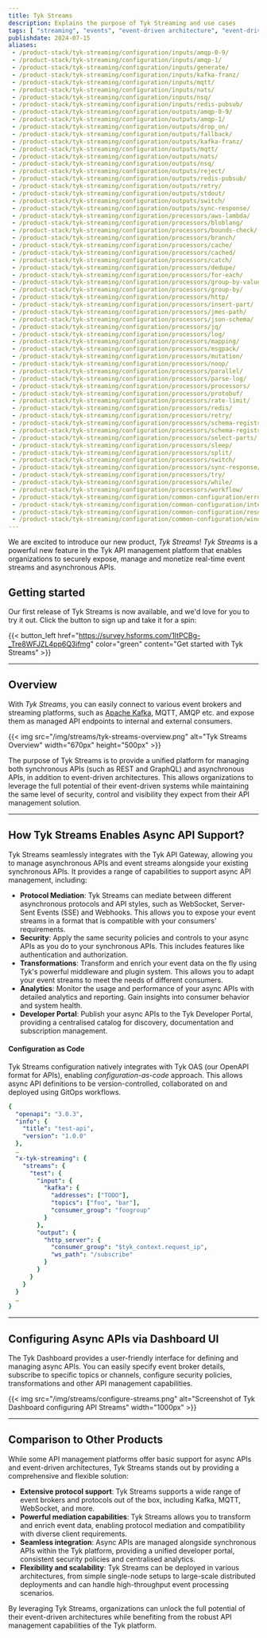 ```yaml
---
title: Tyk Streams
description: Explains the purpose of Tyk Streaming and use cases
tags: [ "streaming", "events", "event-driven architecture", "event-driven architectures", "kafka" ]
publishdate: 2024-07-15
aliases:
 - /product-stack/tyk-streaming/configuration/inputs/amqp-0-9/
 - /product-stack/tyk-streaming/configuration/inputs/amqp-1/
 - /product-stack/tyk-streaming/configuration/inputs/generate/
 - /product-stack/tyk-streaming/configuration/inputs/kafka-franz/
 - /product-stack/tyk-streaming/configuration/inputs/mqtt/
 - /product-stack/tyk-streaming/configuration/inputs/nats/
 - /product-stack/tyk-streaming/configuration/inputs/nsq/
 - /product-stack/tyk-streaming/configuration/inputs/redis-pubsub/
 - /product-stack/tyk-streaming/configuration/outputs/amqp-0-9/
 - /product-stack/tyk-streaming/configuration/outputs/amqp-1/
 - /product-stack/tyk-streaming/configuration/outputs/drop_on/
 - /product-stack/tyk-streaming/configuration/outputs/fallback/
 - /product-stack/tyk-streaming/configuration/outputs/kafka-franz/
 - /product-stack/tyk-streaming/configuration/outputs/mqtt/
 - /product-stack/tyk-streaming/configuration/outputs/nats/
 - /product-stack/tyk-streaming/configuration/outputs/nsq/
 - /product-stack/tyk-streaming/configuration/outputs/reject/
 - /product-stack/tyk-streaming/configuration/outputs/redis-pubsub/
 - /product-stack/tyk-streaming/configuration/outputs/retry/
 - /product-stack/tyk-streaming/configuration/outputs/stdout/
 - /product-stack/tyk-streaming/configuration/outputs/switch/
 - /product-stack/tyk-streaming/configuration/outputs/sync-response/
 - /product-stack/tyk-streaming/configuration/processors/aws-lambda/
 - /product-stack/tyk-streaming/configuration/processors/bloblang/
 - /product-stack/tyk-streaming/configuration/processors/bounds-check/
 - /product-stack/tyk-streaming/configuration/processors/branch/
 - /product-stack/tyk-streaming/configuration/processors/cache/
 - /product-stack/tyk-streaming/configuration/processors/cached/
 - /product-stack/tyk-streaming/configuration/processors/catch/
 - /product-stack/tyk-streaming/configuration/processors/dedupe/
 - /product-stack/tyk-streaming/configuration/processors/for-each/
 - /product-stack/tyk-streaming/configuration/processors/group-by-value/
 - /product-stack/tyk-streaming/configuration/processors/group-by/
 - /product-stack/tyk-streaming/configuration/processors/http/
 - /product-stack/tyk-streaming/configuration/processors/insert-part/
 - /product-stack/tyk-streaming/configuration/processors/jmes-path/
 - /product-stack/tyk-streaming/configuration/processors/json-schema/
 - /product-stack/tyk-streaming/configuration/processors/jq/
 - /product-stack/tyk-streaming/configuration/processors/log/
 - /product-stack/tyk-streaming/configuration/processors/mapping/
 - /product-stack/tyk-streaming/configuration/processors/msgpack/
 - /product-stack/tyk-streaming/configuration/processors/mutation/
 - /product-stack/tyk-streaming/configuration/processors/noop/
 - /product-stack/tyk-streaming/configuration/processors/parallel/
 - /product-stack/tyk-streaming/configuration/processors/parse-log/
 - /product-stack/tyk-streaming/configuration/processors/processors/
 - /product-stack/tyk-streaming/configuration/processors/protobuf/
 - /product-stack/tyk-streaming/configuration/processors/rate-limit/
 - /product-stack/tyk-streaming/configuration/processors/redis/
 - /product-stack/tyk-streaming/configuration/processors/retry/
 - /product-stack/tyk-streaming/configuration/processors/schema-registry-decode/
 - /product-stack/tyk-streaming/configuration/processors/schema-registry-encode/
 - /product-stack/tyk-streaming/configuration/processors/select-parts/
 - /product-stack/tyk-streaming/configuration/processors/sleep/
 - /product-stack/tyk-streaming/configuration/processors/split/
 - /product-stack/tyk-streaming/configuration/processors/switch/
 - /product-stack/tyk-streaming/configuration/processors/sync-response/
 - /product-stack/tyk-streaming/configuration/processors/try/
 - /product-stack/tyk-streaming/configuration/processors/while/
 - /product-stack/tyk-streaming/configuration/processors/workflow/
 - /product-stack/tyk-streaming/configuration/common-configuration/error-handling/
 - /product-stack/tyk-streaming/configuration/common-configuration/interpolation/
 - /product-stack/tyk-streaming/configuration/common-configuration/resources/
 - /product-stack/tyk-streaming/configuration/common-configuration/windowed_processing/
---
```

We are excited to introduce our new product, *Tyk Streams*! 
*Tyk Streams* is a powerful new feature in the Tyk API management platform that enables organizations to securely expose,
manage and monetize real-time event streams and asynchronous APIs.

## Getting started

Our first release of Tyk Streams is now available, and we'd love for you to try it out. Click the button to sign up and take it for a spin:

{{< button_left href="https://survey.hsforms.com/1ItPCBg-_Tre8WFJZL4pp6Q3ifmg" color="green" content="Get started with Tyk Streams" >}}

---
## Overview
With *Tyk Streams*, you can easily connect to various event brokers and streaming platforms, such as
[Apache Kafka](https://github.com/TykTechnologies/tyk-pro-docker-demo/tree/kafka), MQTT, AMQP etc. and expose them as
managed API endpoints to internal and external consumers.

<div style="display: flex; justify-content: center;">
{{< img src="/img/streams/tyk-streams-overview.png" alt="Tyk Streams Overview" width="670px" height="500px" >}}
</div>

The purpose of Tyk Streams is to provide a unified platform for managing both synchronous APIs (such as REST and
GraphQL) and asynchronous APIs, in addition to event-driven architectures. This allows organizations to leverage the
full potential of their event-driven systems while maintaining the same level of security, control and visibility they
expect from their API management solution.

---

## How Tyk Streams Enables Async API Support?

Tyk Streams seamlessly integrates with the Tyk API Gateway, allowing you to manage asynchronous APIs and event streams
alongside your existing synchronous APIs. It provides a range of capabilities to support async API management, including:

- **Protocol Mediation**: Tyk Streams can mediate between different asynchronous protocols and API styles, such as WebSocket, Server-Sent Events (SSE) and Webhooks. This allows you to expose your event streams in a format that is compatible with your consumers' requirements.
- **Security**: Apply the same security policies and controls to your async APIs as you do to your synchronous APIs. This includes features like authentication and authorization.
- **Transformations**: Transform and enrich your event data on the fly using Tyk's powerful middleware and plugin system. This allows you to adapt your event streams to meet the needs of different consumers.
- **Analytics**: Monitor the usage and performance of your async APIs with detailed analytics and reporting. Gain insights into consumer behavior and system health.
- **Developer Portal**: Publish your async APIs to the Tyk Developer Portal, providing a centralised catalog for discovery, documentation and subscription management.


#### Configuration as Code

Tyk Streams configuration natively integrates with Tyk OAS (our OpenAPI format for APIs), enabling *configuration-as-code*
approach. This allows async API definitions to be version-controlled, collaborated on and deployed using GitOps workflows.

```yaml
{
  "openapi": "3.0.3",
  "info": {
    "title": "test-api",
    "version": "1.0.0"
  },
  …
  "x-tyk-streaming": {
    "streams": {
      "test": {
        "input": {
          "kafka": {
            "addresses": ["TODO"],
            "topics": ["foo", "bar"],
            "consumer_group": "foogroup"
          }
        },
        "output": {
          "http_server": {
            "consumer_group": "$tyk_context.request_ip",
            "ws_path": "/subscribe"
          }
        }
      }
    }
  }
  …
}
```

---

## Configuring Async APIs via Dashboard UI

The Tyk Dashboard provides a user-friendly interface for defining and managing async APIs. You can easily specify event
broker details, subscribe to specific topics or channels, configure security policies, transformations and other API
management capabilities.

{{< img src="/img/streams/configure-streams.png" alt="Screenshot of Tyk Dashboard configuring API Streams" width="1000px" >}}

---

## Comparison to Other Products

While some API management platforms offer basic support for async APIs and event-driven architectures, Tyk Streams
stands out by providing a comprehensive and flexible solution:

- **Extensive protocol support**: Tyk Streams supports a wide range of event brokers and protocols out of the box, including Kafka, MQTT, WebSocket, and more.
- **Powerful mediation capabilities**: Tyk Streams allows you to transform and enrich event data, enabling protocol mediation and compatibility with diverse client requirements.
- **Seamless integration**: Async APIs are managed alongside synchronous APIs within the Tyk platform, providing a unified developer portal, consistent security policies and centralised analytics.
- **Flexibility and scalability**: Tyk Streams can be deployed in various architectures, from simple single-node setups to large-scale distributed deployments and can handle high-throughput event processing scenarios.

By leveraging Tyk Streams, organizations can unlock the full potential of their event-driven architectures while
benefiting from the robust API management capabilities of the Tyk platform.

